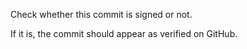 Check whether this commit is signed or not.

If it is, the commit should appear as verified on GitHub.